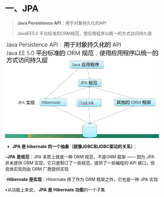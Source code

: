 # 一、JPA

> **Java Persistence API**：用于对象持久化的API
>
> JavaEE5.0 平台标准的ORM规范，使应用程序以统一的方式访问持久层

![JPA是什么](images\JPA是什么.jpg)

- **JPA 是 hibernate 的一个抽象（就像JDBC和JDBC驱动的关系）**：

–**JPA** **是规范**：JPA 本质上就是一种  ORM 规范，不是ORM 框架 —— 因为 JPA 并未提供 ORM 实现，它只是制订了一些规范，提供了一些编程的 API 接口，但具体实现则由 ORM 厂商提供实现

–**Hibernate** **是实现**：Hibernate 除了作为 ORM 框架之外，它也是一种 JPA 实现

•从功能上来说， **JPA** **是** **Hibernate** **功能**的一个子集

